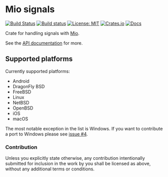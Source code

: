 # Mio signals

[![Build Status](https://travis-ci.com/Thomasdezeeuw/mio-signals.svg?branch=master)](https://travis-ci.com/Thomasdezeeuw/mio-signals)
[![Build status](https://api.cirrus-ci.com/github/Thomasdezeeuw/mio-signals.svg)](https://cirrus-ci.com/github/Thomasdezeeuw/mio-signals)
[![License: MIT](https://img.shields.io/badge/license-MIT-blue.svg)](https://opensource.org/licenses/MIT)
[![Crates.io](https://img.shields.io/crates/v/mio-signals.svg)](https://crates.io/crates/mio-signals)
[![Docs](https://docs.rs/mio-signals/badge.svg)](https://docs.rs/mio-signals)

Crate for handling signals with [Mio].

See the [API documentation] for more.

[Mio]: https://crates.io/crates/mio
[API documentation]: https://docs.rs/mio-signals


## Supported platforms

Currently supported platforms:

* Android
* DragonFly BSD
* FreeBSD
* Linux
* NetBSD
* OpenBSD
* iOS
* macOS

The most notable exception in the list is Windows. If you want to contribute a
port to Windows please see [issue #4].

[issue #4]: https://github.com/Thomasdezeeuw/mio-signals/issues/4


### Contribution

Unless you explicitly state otherwise, any contribution intentionally submitted
for inclusion in the work by you shall be licensed as above, without any
additional terms or conditions.

